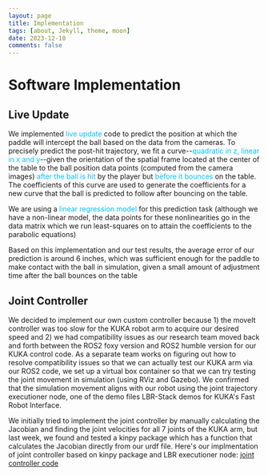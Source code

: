 ```yaml
---
layout: page
title: Implementation
tags: [about, Jekyll, theme, moon]
date: 2023-12-10
comments: false
---
```


# Software Implementation

## Live Update
We implemented <span style="color:deepskyblue">live update</span> code to predict the position at which the paddle will intercept the ball based on the data from the cameras. To precisely predict the post-hit trajectory, we fit a curve--<span style="color:deepskyblue">quadratic in z, linear in x and y</span>--given the orientation of the spatial frame located at the center of the table to the ball position data points (computed from the camera images) <span style="color:deepskyblue">after the ball is hit</span> by the player but <span style="color:deepskyblue">before it bounces</span> on the table. The coefficients of this curve are used to generate the coefficients for a new curve that the ball is predicted to follow after bouncing on the table.

We are using a <span style="color:deepskyblue">linear regression model</span> for this prediction task (although we have a non-linear model, the data points for these nonlinearities go in the data matrix which we run least-squares on to attain the coefficients to the parabolic equations) 

Based on this implementation and our test results, the average error of our prediction is around 6 inches, which was sufficient enough for the paddle to make contact with the ball in simulation, given a small amount of adjustment time after the ball bounces on the table

## Joint Controller
We decided to implement our own custom controller because 1) the moveIt controller was too slow for the KUKA robot arm to acquire our desired speed and 2) we had compatibility issues as our research team moved back and forth between the ROS2 foxy version and ROS2 humble version for our KUKA control code. As a separate team works on figuring out how to resolve compatibility issues so that we can actually test our KUKA arm via our ROS2 code, we set up a virtual box container so that we can try testing the joint movement in simulation (using RViz and Gazebo). We confirmed that the simulation movement aligns with our robot using the joint trajectory executioner node, one of the demo files LBR-Stack demos for KUKA's Fast Robot Interface. 

We initially tried to implement the joint controller by manually calculating the Jacobian and finding the joint velocities for all 7 joints of the KUKA arm, but last week, we found and tested a kinpy package which has a function that calculates the Jacobian directly from our urdf file. Here's our implmentation of joint controller based on kinpy package and LBR executioner node: [joint controller code](../Joint_Controller)

